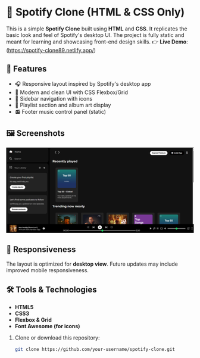# 🎵 Spotify Clone (HTML & CSS Only)

This is a simple **Spotify Clone** built using **HTML** and **CSS**. It replicates the basic look and feel of Spotify's desktop UI. The project is fully static and meant for learning and showcasing front-end design skills.
👉 **Live Demo**: (https://spotify-clone89.netlify.app/)  

## 🚀 Features

- 🎧 Responsive layout inspired by Spotify's desktop app  
- 🎨 Modern and clean UI with CSS Flexbox/Grid  
- 🔲 Sidebar navigation with icons  
- 📃 Playlist section and album art display  
- 📻 Footer music control panel (static)

> 
## 🖼️ Screenshots

![Description](assets/home.png)


## 📱 Responsiveness

The layout is optimized for **desktop view**. Future updates may include improved mobile responsiveness.

## 🛠️ Tools & Technologies

- **HTML5**
- **CSS3**
- **Flexbox & Grid**
- **Font Awesome (for icons)**



1. Clone or download this repository:
   ```bash
   git clone https://github.com/your-username/spotify-clone.git


